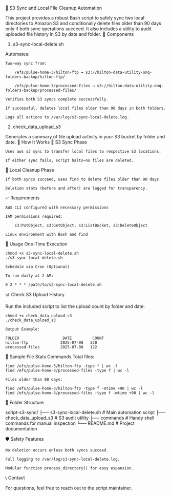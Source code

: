 📁 S3 Sync and Local File Cleanup Automation

This project provides a robust Bash script to safely sync two local directories to Amazon S3 and conditionally delete files older than 90 days only if both sync operations succeed. It also includes a utility to audit uploaded file history in S3 by date and folder.
🔧 Components
1. s3-sync-local-delete.sh

Automates:

    Two-way sync from:

        /efs/pulse-home-3/hilton-ftp → s3://hilton-data-utility-onq-folders-backup/hilton-ftp/

        /efs/pulse-home-3/processed-files → s3://hilton-data-utility-onq-folders-backup/processed-files/

    Verifies both S3 syncs complete successfully.

    If successful, deletes local files older than 90 days in both folders.

    Logs all actions to /var/log/s3-sync-local-delete.log.

2. check_data_upload_s3

Generates a summary of file upload activity in your S3 bucket by folder and date.
📜 How It Works
🔁 S3 Sync Phase

    Uses aws s3 sync to transfer local files to respective S3 locations.

    If either sync fails, script halts—no files are deleted.

🧹 Local Cleanup Phase

    If both syncs succeed, uses find to delete files older than 90 days.

    Deletion stats (before and after) are logged for transparency.

✅ Requirements

    AWS CLI configured with necessary permissions

    IAM permissions required:

        s3:PutObject, s3:GetObject, s3:ListBucket, s3:DeleteObject

    Linux environment with Bash and find

🚀 Usage
One-Time Execution
```
chmod +x s3-sync-local-delete.sh
./s3-sync-local-delete.sh

Schedule via Cron (Optional)

To run daily at 2 AM:

0 2 * * * /path/to/s3-sync-local-delete.sh
```
📊 Check S3 Upload History

Run the included script to list the upload count by folder and date:
```
chmod +x check_data_upload_s3
./check_data_upload_s3

Output Example:

FOLDER                   DATE         COUNT
hilton-ftp              2025-07-08   320
processed-files         2025-07-08   122
```

📂 Sample File Stats Commands
Total files:
```
find /efs/pulse-home-3/hilton-ftp -type f | wc -l
find /efs/pulse-home-3/processed-files -type f | wc -l

Files older than 90 days:

find /efs/pulse-home-3/hilton-ftp -type f -mtime +90 | wc -l
find /efs/pulse-home-3/processed-files -type f -mtime +90 | wc -l
```
📁 Folder Structure

script-s3-sync/
├── s3-sync-local-delete.sh      # Main automation script
├── check_data_upload_s3         # S3 audit utility
├── commands                     # Handy shell commands for manual inspection
└── README.md                    # Project documentation

🛡️ Safety Features

    No deletion occurs unless both syncs succeed.

    Full logging to /var/log/s3-sync-local-delete.log.

    Modular function process_directory() for easy expansion.

📞 Contact

For questions, feel free to reach out to the script maintainer.
